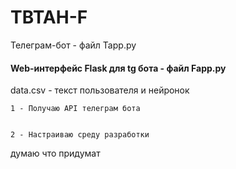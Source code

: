 # TBTAH-F

Телеграм-бот - файл Tapp.py

#### Web-интерфейс Flask для tg бота - файл Fapp.py ###

data.csv - текст пользователя и нейронок


    1 - Получаю API телеграм бота


    2 - Настраиваю среду разработки 

думаю что придумат

